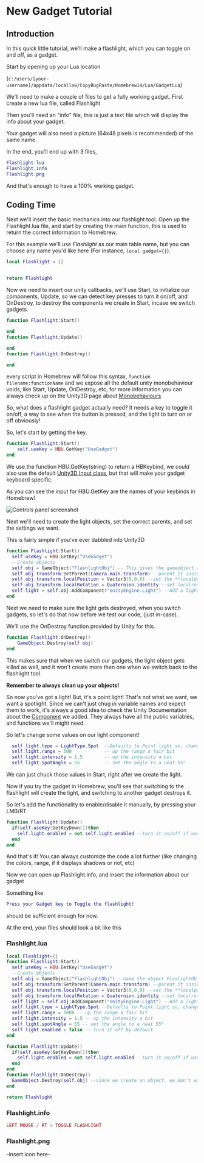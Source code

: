 # New Gadget Tutorial

## Introduction

In this quick little tutorial, we'll make a flashlight, which you can toggle on and off, as a gadget.

Start by opening up your Lua location

(``c:/users/[your-username]/appdata/locallow/CopyBugPaste/Homebrew14/Lua/GadgetLua``)

We'll need to make a couple of files to get a fully working gadget.
First create a new lua file, called Flashlight

Then you'll need an "info" file, this is just a text file which will display the info about your gadget.

Your gadget will also need a picture (64x48 pixels is recommended) of the same name.

In the end, you'll end up with 3 files,

```lua
Flashlight.lua
Flashlight.info
Flashlight.png
```

And that's enough to have a 100% working gadget.

## Coding Time

Next we'll insert the basic mechanics into our flashlight tool.
Open up the Flashlight.lua file, and start by creating the main function, this is used to return the correct information to Homebrew.

For this example we'll use _Flashlight_ as our main table name, but you can choose any name you'd like here (For instance, ``local gadget={}``).

```lua
local Flashlight = {}


return Flashlight
```

Now we need to insert our unity callbacks, we'll use Start, to initialize our components, Update, so we can detect key presses to turn it on/off, and OnDestroy, to destroy the components we create in Start, incase we switch gadgets.

```lua
function Flashlight:Start()

end
function Flashlight:Update()

end
function Flashlight:OnDestroy()

end
```

every script in Homebrew will follow this syntax, ``function filename:functionName``
and we expose all the default unity monobehaviour voids, like Start, Update, OnDestroy, etc, for more information you can always check up on the Unity3D page about [Monobehaviours](https://docs.unity3d.com/ScriptReference/MonoBehaviour.html)

So, what does a flashlight gadget actually need? It needs a key to toggle it on/off, a way to see when the button is pressed, and the light to turn on or off obviously!

So, let's start by getting the key.

```lua
function Flashlight:Start()
    self.useKey = HBU.GetKey("UseGadget")
end
```

We use the function HBU.GetKey(string) to return a HBKeybind, we _could_ also use the default [Unity3D Input class](https://docs.unity3d.com/ScriptReference/Input.html), but that will make your gadget keyboard specific.

As you can see the input for HBU.GetKey are the names of your keybinds in Homebrew!

![Controls panel screenshot](http://i.imgur.com/hJeDFKr.png)

Next we'll need to create the light objects, set the correct parents, and set the settings we want.

This is fairly simple if you've ever dabbled into Unity3D

```lua
function Flashlight:Start()
  self.useKey = HBU.GetKey("UseGadget")
  --Create objects
  self.obj = GameObject("FlashlightObj") -- This gives the gameobject we create the name "FlashlightObj"
  self.obj.transform:SetParent(Camera.main.transform) --parent it inside the main camera
  self.obj.transform.localPosition = Vector3(0,0,0) --set the **localposition** to 0,0,0 (aka relative pos to parent)
  self.obj.transform.localRotation = Quaternion.identity --set localrotation to identity (forward)
  self.light = self.obj:AddComponent("UnityEngine.Light") --Add a light component, which is under UnityEngine
end
```

Next we need to make sure the light gets destroyed, when you switch gadgets, so let's do that now before we test our code, (just in-case).

We'll use the OnDestroy function provided by Unity for this.

```lua
function Flashlight:OnDestroy()
    GameObject.Destroy(self.obj)
end
```

This makes sure that when we switch our gadgets, the light object gets killed as well, and it won't create more then one when we switch back to the flashlight tool.

**Remember to always clean up your objects!**

So now you've got a light! But, it's a point light! That's not what we want, we want a spotlight. Since we can't just chug in variable names and expect them to work, it's always a good idea to check the Unity Documentation about the [Component](https://docs.unity3d.com/ScriptReference/Light.html) we added.
They always have all the public variables, and functions we'll might need.

So let's change some values on our light component!

```lua
  self.light.type = LightType.Spot  --Defaults to Point light so, change to spot
  self.light.range = 500            -- up the range a fair bit
  self.light.intensity = 1.5        -- up the intensity a bit
  self.light.spotAngle = 55         -- set the angle to a neat 55°
```

We can just chuck those values in Start, right after we create the light.

Now if you try the gadget in Homebrew, you'll see that switching to the flashlight will create the light, and switching to another gadget destroys it.

So let's add the functionality to enable/disable it manually, by pressing your LMB/RT

```lua
function Flashlight:Update()
  if(self.useKey:GetKeyDown())then
    self.light.enabled = not self.light.enabled --turn it on/off if useKey is pressed down
  end
end
```

And that's it! You can always customize the code a lot further (like changing the colors, range, if it displays shadows or not, etc)

Now we can open up Flashlight.info, and insert the information about our gadget

Something like

```lua
Press your Gadget key to Toggle the flashlight!
```

should be sufficient enough for now.

At the end, your files should look a bit like this

### Flashlight.lua

```lua
local Flashlight={}
function Flashlight:Start()
  self.useKey = HBU.GetKey("UseGadget")
  --Create objects
  self.obj = GameObject("FlashlightObj") --name the object FlaslightObj, cause why not
  self.obj.transform:SetParent(Camera.main.transform) --parent it inside the main camera
  self.obj.transform.localPosition = Vector3(0,0,0) --set the **localposition** to 0,0,0 (aka relative pos to parent)
  self.obj.transform.localRotation = Quaternion.identity --set localrotation to identity (forward)
  self.light = self.obj:AddComponent("UnityEngine.Light") --Add a light component, which is under UnityEngine
  self.light.type = LightType.Spot --Defaults to Point light so, change to spot
  self.light.range = 1000 -- up the range a fair bit
  self.light.intensity = 1.5 -- up the intensity a bit
  self.light.spotAngle = 55 -- set the angle to a neat 55°
  self.light.enabled = false -- Turn it off by default
end

function Flashlight:Update()
  if(self.useKey:GetKeyDown())then
    self.light.enabled = not self.light.enabled --turn it on/off if useKey is pressed down
  end
end
function Flashlight:OnDestroy()
  GameObject.Destroy(self.obj) --since we create an object, we don't wanna add infinite amount of objects obviously ;)
end

return Flashlight
```

### Flashlight.info

```lua
LEFT MOUSE / RT > TOGGLE FLASHLIGHT
```

### Flashlight.png

-insert icon here-
